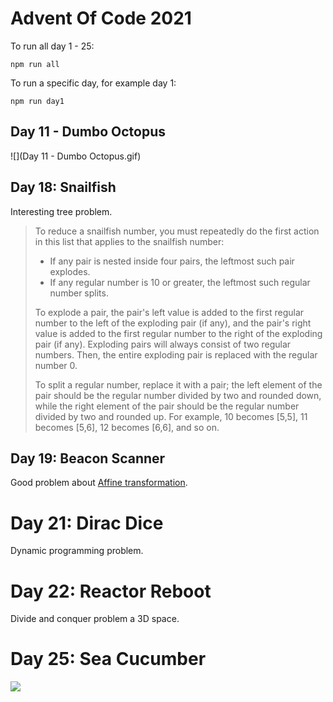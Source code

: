 # Advent Of Code 2021

To run all day 1 - 25:

```
npm run all
```

To run a specific day, for example day 1:

```
npm run day1
```

## Day 11 - Dumbo Octopus

![](Day 11 - Dumbo Octopus.gif)

## Day 18: Snailfish

Interesting tree problem.
> To reduce a snailfish number, you must repeatedly do the first action in this list that applies to the snailfish number:
>
> - If any pair is nested inside four pairs, the leftmost such pair explodes.
> - If any regular number is 10 or greater, the leftmost such regular number splits.
>
> To explode a pair, the pair's left value is added to the first regular number to the left of the exploding pair (if any), and the pair's right value is added to the first regular number to the right of the exploding pair (if any). Exploding pairs will always consist of two regular numbers. Then, the entire exploding pair is replaced with the regular number 0.
>
> To split a regular number, replace it with a pair; the left element of the pair should be the regular number divided by two and rounded down, while the right element of the pair should be the regular number divided by two and rounded up. For example, 10 becomes [5,5], 11 becomes [5,6], 12 becomes [6,6], and so on.

## Day 19: Beacon Scanner

Good problem about [Affine transformation](https://en.wikipedia.org/wiki/Affine_transformation).

# Day 21: Dirac Dice

Dynamic programming problem.

# Day 22: Reactor Reboot

Divide and conquer problem a 3D space.

# Day 25: Sea Cucumber

![](day25_sea_cucumber.gif)